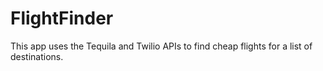 # FlightFinder
This app uses the Tequila and Twilio APIs to find cheap flights for a list of destinations.
